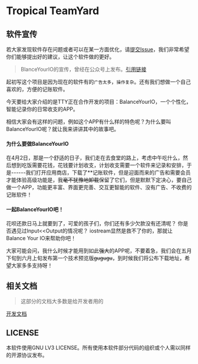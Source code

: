 # Tropical TeamYard

## 软件宣传

若大家发现软件存在问题或者可以在某一方面优化，请[提交Issue](https://github.com/TropicalTeamYard/BalanceYourIO/issues/new)，我们非常希望你们能够提出好的建议，让这个软件做的更好。

> BlanceYourIO的宣传，曾经在公众号上发布。[引用链接](https://github.com/TropicalTeamYard/Document/blob/master/IDEA.md)

起初写这个项目是因为现在的软件有的`广告太多`，`操作复杂`。还有我们想做一个自己喜欢的，方便的记账软件。

今天要给大家介绍的是TTY正在合作开发的项目：BalanceYourIO，一个个性化，智能记录你的日常收支的APP。

相信大家会有这样的问题，例如这个APP有什么样的特色呢？为什么要叫 BalanceYourIO呢？就让我来讲讲其中的故事吧。

#### 为什么要做BalanceYourIO
在4月2日，那是一个舒适的日子，我们走在去食堂的路上，考虑中午吃什么，然后想到吃饭需要花钱，花钱要计划收支，计划收支需要一个软件来记录和安排，于是------我们打开应用商店，下载了**记账软件，但是迎面而来的广告和需要会员才能体验高级功能是，我~~毫不犹豫地卸载~~保留了它们，但是默默下定决心，要自己做一个APP，功能更丰富、界面更完善、交互更智能的软件、没有广告、不收费的记账软件！

#### 一起BalanceYourIO吧！
花呗还款日马上就要到了，可爱的孩子们，你们还有多少欠款没有还清呢？
你是否遇见过Input<<Output的情况呢？
iostream显然是救不了你的，那就让Balance Your IO来帮助你吧！

大家可能会问，我什么时候才能用到如此~~强大~~的APP呢，不要着急，我们会在五月下旬到六月上旬发布第一个技术预览版~~gugugu~~，到时候我们将公布下载地址，希望大家多多支持呀！

## 相关文档

> 这部分的文档大多数是给开发者用的

[开发文档](./documents/SoftWareDocument.md)

## LICENSE

本软件使用GNU LV3 LICENSE。所有使用本软件部分代码的组织或个人需以同样的开源协议发布。
